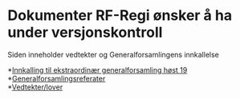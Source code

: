# Dokumenter RF-Regi ønsker å ha under versjonskontroll

Siden inneholder vedtekter og Generalforsamlingens innkallelse

*[Innkalling til ekstraordinær generalforsamling høst 19](./generalforsamling/innkalling.pdf)  
*[Generalforsamlingsreferater](./generalforsamling/referater)  
*[Vedtekter/lover](./lover/lover.pdf)
